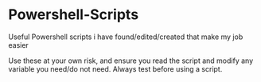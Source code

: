 # Powershell-Scripts
Useful Powershell scripts i have found/edited/created that make my job easier

Use these at your own risk, and ensure you read the script and modify any variable you need/do not need. Always test before using a script.
